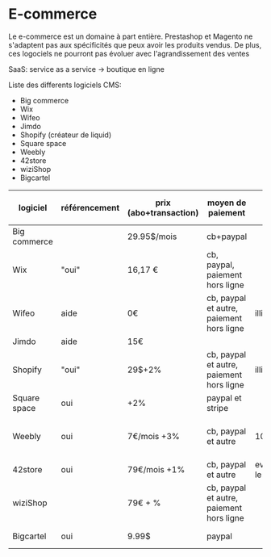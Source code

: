 # E-commerce #

Le e-commerce est un domaine à part entière. 
Prestashop et Magento ne s'adaptent pas aux spécificités que peux avoir les produits vendus. De plus, ces logociels ne pourront pas 
évoluer avec l'agrandissement des ventes

SaaS: service as a service -> boutique en ligne

Liste des differents logiciels CMS:
* Big commerce
* Wix
* Wifeo
* Jimdo
* Shopify (créateur de liquid)
* Square space
* Weebly
* 42store
* wiziShop
* Bigcartel

| logiciel | référencement | prix (abo+transaction) | moyen de paiement | volume | stockage | retour | assurance | mode de livraison | multilangue | modifier les template | export du site |
|----------|---------------|------------------------|-------------------|--------|----------|--------|-----------|-------------------|-------------|-----------------------|----------------|
|Big commerce||29.95$/mois|cb+paypal||illimité|||||||
|Wix|"oui"|16,17 €|cb, paypal, paiement hors ligne||20GB|||internationale|oui|oui||
|Wifeo|aide|0€|cb, paypal et autre, paiement hors ligne|illimité|illimité|||||oui||
|Jimdo|aide|15€||||||||||
|Shopify|"oui"|29$+2%|cb, paypal et autre, paiement hors ligne|illimité|illimité||||oui||
|Square space|oui|+2%|paypal et stripe|||||international||oui|vers wordpress|
|Weebly|oui|7€/mois +3%|cb, paypal et autre|10 produits|illimité|||25 pays avec PayPal et 11 pays avec Stripe||oui||
|42store|oui|79€/mois +1%|cb, paypal et autre|evolue(avec le prix)|illimité|||international|oui|oui|oui|
|wiziShop||79€ + %|cb, paypal et autre, paiement hors ligne||illimité|||||oui||
|Bigcartel|oui|9.99$|paypal||25 produits|||||oui||
